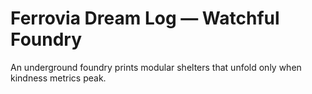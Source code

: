 # Ferrovia Dream Log — Watchful Foundry

An underground foundry prints modular shelters that unfold only when kindness metrics peak.
